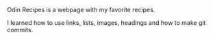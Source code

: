 Odin Recipes is a webpage with my favorite recipes.

I learned how to use links, lists, images, headings and how to make git commits.